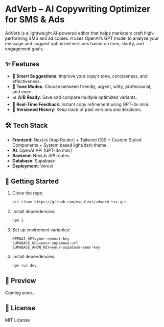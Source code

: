 # AdVerb – AI Copywriting Optimizer for SMS & Ads

AdVerb is a lightweight AI-powered editor that helps marketers craft high-performing SMS and ad copies. It uses OpenAI’s GPT model to analyze your message and suggest optimized versions based on tone, clarity, and engagement goals.

## ✨ Features

- 🧠 **Smart Suggestions**: Improve your copy’s tone, conciseness, and effectiveness.
- 🎯 **Tone Modes**: Choose between friendly, urgent, witty, professional, and more.
- 📊 **A/B Ready**: Save and compare multiple optimized variants.
- 💬 **Real-Time Feedback**: Instant copy refinement using GPT-4o mini.
- 📁 **Versioned History**: Keep track of past versions and iterations.

## 🛠 Tech Stack

- **Frontend**: NextJs (App Router) + Tailwind CSS + Custom Styled Components + System based light/dark theme
- **AI**: OpenAI API (GPT-4o mini)
- **Backend**: NextJs API routes
- **Database**: Supabase
- **Deployment**: Vercel

## 🚀 Getting Started

1. Clone the repo:
    ```bash
    git clone https://github.com/xsqu1znt/adverb.tsx.git
    ```
2. Install dependencies:
    ```bash
    npm i
    ```
3. Set up enviroment variables:
    ```env
    OPENAI_KEY=your-openai-key
    SUPABASE_URL=your-supabase-url
    SUPABASE_ANON_KEY=your-supabase-anon-key
    ```
4. Install dependencies:
    ```bash
    npm run dev
    ```

## 📸 Preview

Coming soon...

## 📄 License

MIT License

